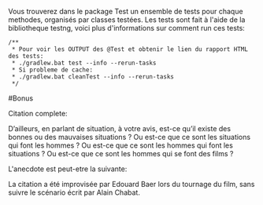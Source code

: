 Vous trouverez dans le package Test un ensemble de tests pour chaque methodes, organisés par classes testées.
Les tests sont fait à l'aide de la bibliotheque testng, voici plus d'informations sur comment run ces tests:

    /**
     * Pour voir les OUTPUT des @Test et obtenir le lien du rapport HTML des tests:
     * ./gradlew.bat test --info --rerun-tasks
     * Si probleme de cache:
     * ./gradlew.bat cleanTest --info --rerun-tasks
     */


#Bonus

Citation complete:

D’ailleurs, en parlant de situation, à votre avis, est-ce qu’il existe des bonnes ou des mauvaises situations ? Ou est-ce que ce sont les situations qui font les hommes ? Ou est-ce que ce sont les hommes qui font les situations ? Ou est-ce que ce sont les hommes qui se font des films ?

L'anecdote est peut-etre la suivante:

La citation a été improvisée par Edouard Baer lors du tournage du film, sans suivre le scénario écrit par Alain Chabat.